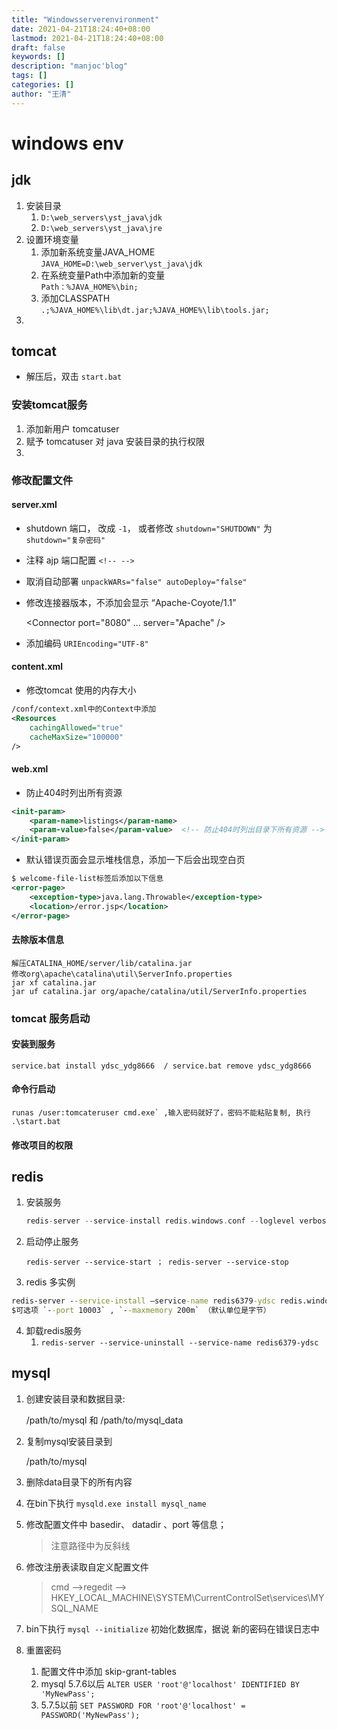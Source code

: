 ```yaml
---
title: "Windowsserverenvironment"
date: 2021-04-21T18:24:40+08:00
lastmod: 2021-04-21T18:24:40+08:00
draft: false
keywords: []
description: "manjoc'blog"
tags: []
categories: []
author: "王清"
---
```


# windows env

## jdk

1. 安装目录  
    1. `D:\web_servers\yst_java\jdk`
    2. `D:\web_servers\yst_java\jre`
2. 设置环境变量  
    1. 添加新系统变量JAVA_HOME  
    `JAVA_HOME=D:\web_server\yst_java\jdk`
    2. 在系统变量Path中添加新的变量  
    `Path：%JAVA_HOME%\bin;`
    3. 添加CLASSPATH  
    `.;%JAVA_HOME%\lib\dt.jar;%JAVA_HOME%\lib\tools.jar;`
3. 


## tomcat

* 解压后，双击 `start.bat`

### 安装tomcat服务

1. 添加新用户 tomcatuser
2. 赋予 tomcatuser 对 java 安装目录的执行权限
3. 


### 修改配置文件

#### server.xml

* shutdown 端口， 改成 `-1`， 或者修改 `shutdown="SHUTDOWN"` 为 `shutdown="复杂密码"`
* 注释 ajp 端口配置 `<!-- -->`
* 取消自动部署 `unpackWARs="false" autoDeploy="false"`
* 修改连接器版本，不添加会显示 “Apache-Coyote/1.1”

    <Connector port="8080" ...
        server="Apache" />
* 添加编码 `URIEncoding="UTF-8"`

#### content.xml

* 修改tomcat 使用的内存大小

```xml
/conf/context.xml中的Context中添加
<Resources
    cachingAllowed="true"
    cacheMaxSize="100000"
/>
```


#### web.xml  

* 防止404时列出所有资源  

```xml
<init-param>
    <param-name>listings</param-name>
    <param-value>false</param-value>  <!-- 防止404时列出目录下所有资源 -->
</init-param>
```
* 默认错误页面会显示堆栈信息，添加一下后会出现空白页

```xml
$ welcome-file-list标签后添加以下信息
<error-page>
    <exception-type>java.lang.Throwable</exception-type>
    <location>/error.jsp</location>
</error-page>
```

#### 去除版本信息

```
解压CATALINA_HOME/server/lib/catalina.jar 
修改org\apache\catalina\util\ServerInfo.properties 
jar xf catalina.jar 
jar uf catalina.jar org/apache/catalina/util/ServerInfo.properties
```


### tomcat 服务启动

#### 安装到服务

```
service.bat install ydsc_ydg8666  / service.bat remove ydsc_ydg8666
```

#### 命令行启动 

```
runas /user:tomcateruser cmd.exe` ,输入密码就好了，密码不能粘贴复制, 执行 .\start.bat
```

#### 修改项目的权限

## redis

1. 安装服务  
    ```go
    redis-server --service-install redis.windows.conf --loglevel verbose
    ```

2. 启动停止服务  
    ```
    redis-server --service-start ； redis-server --service-stop
    ```
3. redis 多实例  
```bat
redis-server --service-install –service-name redis6379-ydsc redis.windows-service.conf --loglevel verbose
$可选项 `--port 10003` , `--maxmemory 200m` （默认单位是字节）
```

4. 卸载redis服务
    1. `redis-server --service-uninstall --service-name redis6379-ydsc`

## mysql

1. 创建安装目录和数据目录:   

    /path/to/mysql 和 /path/to/mysql_data

2. 复制mysql安装目录到  

    /path/to/mysql

3. 删除data目录下的所有内容
4. 在bin下执行    `mysqld.exe install mysql_name`
5. 修改配置文件中 basedir、 datadir 、port 等信息；  
    > 注意路径中为反斜线
6. 修改注册表读取自定义配置文件
    > cmd -->regedit --> HKEY_LOCAL_MACHINE\SYSTEM\CurrentControlSet\services\MYSQL_NAME
7. bin下执行 `mysql --initialize` 初始化数据库，据说 新的密码在错误日志中
8. 重置密码
    1. 配置文件中添加 skip-grant-tables
    2. mysql 5.7.6以后 `ALTER USER 'root'@'localhost' IDENTIFIED BY 'MyNewPass';`
    3. 5.7.5以前 `SET PASSWORD FOR 'root'@'localhost' = PASSWORD('MyNewPass');`
